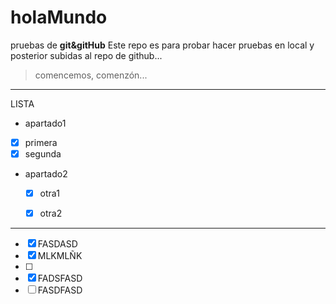 # holaMundo
pruebas de **git&amp;gitHub**
Este repo es para probar hacer pruebas en local y posterior subidas al repo de github...
>comencemos, comenzón...
---
LISTA

-  apartado1
  - [x] primera
  - [x] segunda
- apartado2 
  - [x] otra1
  - [x] otra2


---
- [x] FASDASD
- [x] MLKMLÑK
- [ ] 
 - [x] FADSFASD
 - [ ] FASDFASD
